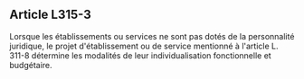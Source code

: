 ## Article L315-3


Lorsque les établissements ou services ne sont pas dotés de la personnalité juridique, le projet
d'établissement ou de service mentionné à l'article L. 311-8 détermine les modalités de leur individualisation
fonctionnelle et budgétaire.

